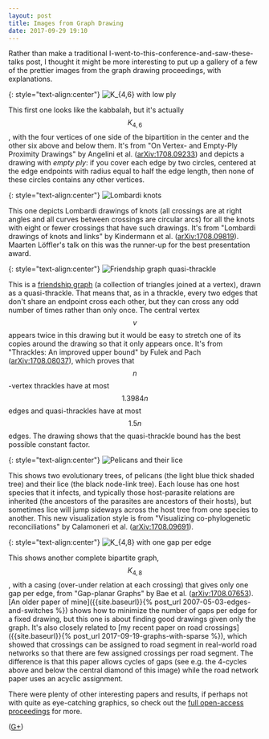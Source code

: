 ```yaml
---
layout: post
title: Images from Graph Drawing
date: 2017-09-29 19:10
---
```

Rather than make a traditional I-went-to-this-conference-and-saw-these-talks post, I thought it might be more interesting to put up a gallery of a few of the prettier images from the graph drawing proceedings, with explanations.

{: style="text-align:center"}
![K_{4,6} with low ply]({{site.baseurl}}/assets/2017/gd-gallery/K_4_6.svg 'Empty-ply drawing of K_{4,6}, from "On vertex- and empty-ply proximity drawings", Angelini et al., arXiv:1708.09233')

This first one looks like the kabbalah, but it's actually $$K_{4,6}$$, with the four vertices of one side of the bipartition in the center and the other six above and below them. It's from "On Vertex- and Empty-Ply Proximity Drawings" by Angelini et al. ([arXiv:1708.09233](http://arxiv.org/abs/1708.09233)) and depicts a drawing with _empty ply_: if you cover each edge by two circles, centered at the edge endpoints with radius equal to half the edge length, then none of these circles contains any other vertices.

{: style="text-align:center"}
![Lombardi knots]({{site.baseurl}}/assets/2017/gd-gallery/knots.png 'Lombardi knots, from "Lombardi drawings of knots and links", Kindermann et al., arXiv:1708.09819')

This one depicts Lombardi drawings of knots (all crossings are at right angles and all curves between crossings are circular arcs) for all the knots with eight or fewer crossings that have such drawings. It's from "Lombardi drawings of knots and links" by Kindermann et al. ([arXiv:1708.09819](http://arxiv.org/abs/1708.09819)). Maarten Löffler's talk on this was the runner-up for the best presentation award.

{: style="text-align:center"}
![Friendship graph quasi-thrackle]({{site.baseurl}}/assets/2017/gd-gallery/friendship-quasithrackle.svg 'Friendship graph quasi-thrackle, from "Thrackles: An Improved Upper Bound", Fulek and Pach, arXiv:1708.08037')

This is a [friendship graph](https://en.wikipedia.org/wiki/Friendship_graph) (a collection of triangles joined at a vertex), drawn as a quasi-thrackle. That means that, as in a thrackle, every two edges that don't share an endpoint cross each other, but they can cross any odd number of times rather than only once. The central vertex $$v$$ appears twice in this drawing but it would be easy to stretch one of its copies around the drawing so that it only appears once. It's from "Thrackles: An improved upper bound" by Fulek and Pach ([arXiv:1708.08037](http://arxiv.org/abs/1708.08037)), which proves that $$n$$-vertex thrackles have at most $$1.3984n$$ edges and quasi-thrackles have at most $$1.5n$$ edges. The drawing shows that the quasi-thrackle bound has the best possible constant factor.

{: style="text-align:center"}
![Pelicans and their lice]({{site.baseurl}}/assets/2017/gd-gallery/PelicanLice.png 'Co-phylogenetic tree of pelicans and lice, from "Visualizing Co-Phylogenetic Reconciliations", Calamoneri et al., arXiv:1708.09691')

This shows two evolutionary trees, of pelicans (the light blue thick shaded tree) and their lice (the black node-link tree). Each louse has one host species that it infects, and typically those host-parasite relations are inherited (the ancestors of the parasites are ancestors of their hosts), but sometimes lice will jump sideways across the host tree from one species to another. This new visualization style is from "Visualizing co-phylogenetic reconciliations" by Calamoneri et al. ([arXiv:1708.09691](http://arxiv.org/abs/1708.09691)).

{: style="text-align:center"}
![K_{4,8} with one gap per edge]({{site.baseurl}}/assets/2017/gd-gallery/K48-1gap.svg 'K_{4,8} drawn with one gap per edge, from "Gap-planar Graphs", Bae et al., arXiv:1708.07653')

This shows another complete bipartite graph, $$K_{4,8}$$, with a casing (over-under relation at each crossing) that gives only one gap per edge, from "Gap-planar Graphs" by Bae et al. ([arXiv:1708.07653](http://arxiv.org/abs/1708.07653)).
[An older paper of mine]({{site.baseurl}}{% post_url 2007-05-03-edges-and-switches %}) shows how to minimize the number of gaps per edge for a fixed drawing, but this one is about finding good drawings given only the graph. It's also closely related to [my recent paper on road crossings]({{site.baseurl}}{% post_url 2017-09-19-graphs-with-sparse %}), which showed that crossings can be assigned to road segment in real-world road networks so that there are few assigned crossings per road segment. The difference is that this paper allows cycles of gaps (see e.g. the 4-cycles above and below the central diamond of this image) while the road network paper uses an acyclic assignment.

There were plenty of other interesting papers and results, if perhaps not with quite as eye-catching graphics, so check out the [full open-access proceedings](https://arxiv.org/html/1709.04228) for more.

([G+](https://plus.google.com/100003628603413742554/posts/ZYHqM8AEtit))